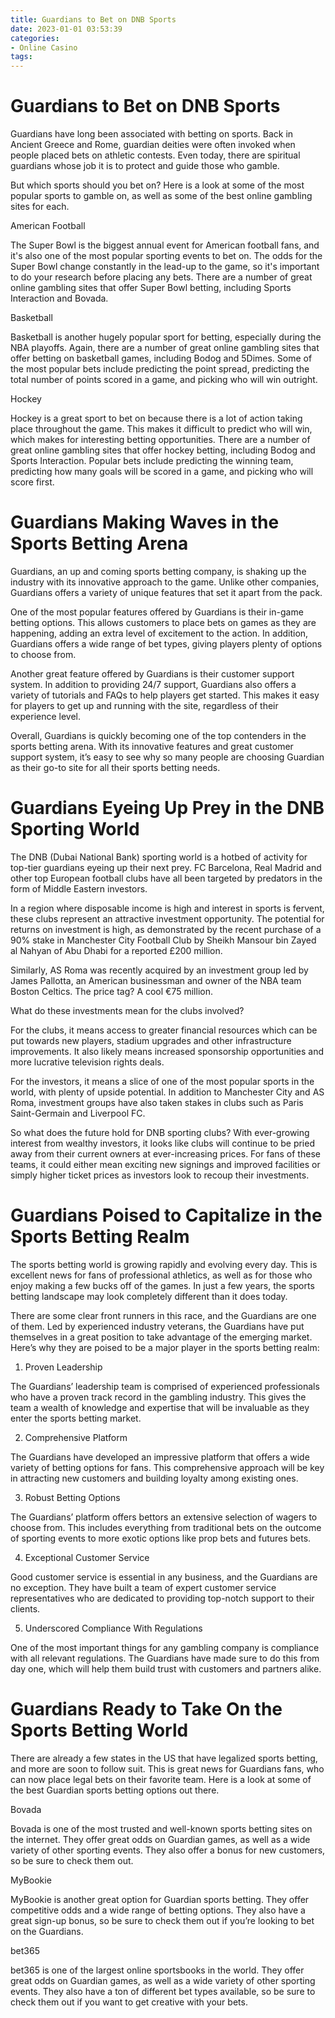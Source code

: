 ```yaml
---
title: Guardians to Bet on DNB Sports
date: 2023-01-01 03:53:39
categories:
- Online Casino
tags:
---
```



#  Guardians to Bet on DNB Sports

Guardians have long been associated with betting on sports. Back in Ancient Greece and Rome, guardian deities were often invoked when people placed bets on athletic contests. Even today, there are spiritual guardians whose job it is to protect and guide those who gamble.

But which sports should you bet on? Here is a look at some of the most popular sports to gamble on, as well as some of the best online gambling sites for each.

American Football

The Super Bowl is the biggest annual event for American football fans, and it's also one of the most popular sporting events to bet on. The odds for the Super Bowl change constantly in the lead-up to the game, so it's important to do your research before placing any bets. There are a number of great online gambling sites that offer Super Bowl betting, including Sports Interaction and Bovada.

Basketball

Basketball is another hugely popular sport for betting, especially during the NBA playoffs. Again, there are a number of great online gambling sites that offer betting on basketball games, including Bodog and 5Dimes. Some of the most popular bets include predicting the point spread, predicting the total number of points scored in a game, and picking who will win outright.

Hockey

Hockey is a great sport to bet on because there is a lot of action taking place throughout the game. This makes it difficult to predict who will win, which makes for interesting betting opportunities. There are a number of great online gambling sites that offer hockey betting, including Bodog and Sports Interaction. Popular bets include predicting the winning team, predicting how many goals will be scored in a game, and picking who will score first.

#  Guardians Making Waves in the Sports Betting Arena

Guardians, an up and coming sports betting company, is shaking up the industry with its innovative approach to the game. Unlike other companies, Guardians offers a variety of unique features that set it apart from the pack.

One of the most popular features offered by Guardians is their in-game betting options. This allows customers to place bets on games as they are happening, adding an extra level of excitement to the action. In addition, Guardians offers a wide range of bet types, giving players plenty of options to choose from.

Another great feature offered by Guardians is their customer support system. In addition to providing 24/7 support, Guardians also offers a variety of tutorials and FAQs to help players get started. This makes it easy for players to get up and running with the site, regardless of their experience level.

Overall, Guardians is quickly becoming one of the top contenders in the sports betting arena. With its innovative features and great customer support system, it’s easy to see why so many people are choosing Guardian as their go-to site for all their sports betting needs.

#  Guardians Eyeing Up Prey in the DNB Sporting World

The DNB (Dubai National Bank) sporting world is a hotbed of activity for top-tier guardians eyeing up their next prey. FC Barcelona, Real Madrid and other top European football clubs have all been targeted by predators in the form of Middle Eastern investors.

In a region where disposable income is high and interest in sports is fervent, these clubs represent an attractive investment opportunity. The potential for returns on investment is high, as demonstrated by the recent purchase of a 90% stake in Manchester City Football Club by Sheikh Mansour bin Zayed al Nahyan of Abu Dhabi for a reported £200 million.

Similarly, AS Roma was recently acquired by an investment group led by James Pallotta, an American businessman and owner of the NBA team Boston Celtics. The price tag? A cool €75 million.

What do these investments mean for the clubs involved?

For the clubs, it means access to greater financial resources which can be put towards new players, stadium upgrades and other infrastructure improvements. It also likely means increased sponsorship opportunities and more lucrative television rights deals.

For the investors, it means a slice of one of the most popular sports in the world, with plenty of upside potential. In addition to Manchester City and AS Roma, investment groups have also taken stakes in clubs such as Paris Saint-Germain and Liverpool FC.

So what does the future hold for DNB sporting clubs? With ever-growing interest from wealthy investors, it looks like clubs will continue to be pried away from their current owners at ever-increasing prices. For fans of these teams, it could either mean exciting new signings and improved facilities or simply higher ticket prices as investors look to recoup their investments.

#  Guardians Poised to Capitalize in the Sports Betting Realm

The sports betting world is growing rapidly and evolving every day. This is excellent news for fans of professional athletics, as well as for those who enjoy making a few bucks off of the games. In just a few years, the sports betting landscape may look completely different than it does today.

There are some clear front runners in this race, and the Guardians are one of them. Led by experienced industry veterans, the Guardians have put themselves in a great position to take advantage of the emerging market. Here’s why they are poised to be a major player in the sports betting realm:

1) Proven Leadership

The Guardians’ leadership team is comprised of experienced professionals who have a proven track record in the gambling industry. This gives the team a wealth of knowledge and expertise that will be invaluable as they enter the sports betting market.

2) Comprehensive Platform

The Guardians have developed an impressive platform that offers a wide variety of betting options for fans. This comprehensive approach will be key in attracting new customers and building loyalty among existing ones.

3) Robust Betting Options

The Guardians’ platform offers bettors an extensive selection of wagers to choose from. This includes everything from traditional bets on the outcome of sporting events to more exotic options like prop bets and futures bets.

4) Exceptional Customer Service

Good customer service is essential in any business, and the Guardians are no exception. They have built a team of expert customer service representatives who are dedicated to providing top-notch support to their clients.

5) Underscored Compliance With Regulations

One of the most important things for any gambling company is compliance with all relevant regulations. The Guardians have made sure to do this from day one, which will help them build trust with customers and partners alike.

#  Guardians Ready to Take On the Sports Betting World

There are already a few states in the US that have legalized sports betting, and more are soon to follow suit. This is great news for Guardians fans, who can now place legal bets on their favorite team. Here is a look at some of the best Guardian sports betting options out there.

Bovada

Bovada is one of the most trusted and well-known sports betting sites on the internet. They offer great odds on Guardian games, as well as a wide variety of other sporting events. They also offer a bonus for new customers, so be sure to check them out.

MyBookie

MyBookie is another great option for Guardian sports betting. They offer competitive odds and a wide range of betting options. They also have a great sign-up bonus, so be sure to check them out if you’re looking to bet on the Guardians.

bet365

bet365 is one of the largest online sportsbooks in the world. They offer great odds on Guardian games, as well as a wide variety of other sporting events. They also have a ton of different bet types available, so be sure to check them out if you want to get creative with your bets.
